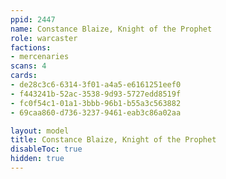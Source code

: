 ```yaml
---
ppid: 2447
name: Constance Blaize, Knight of the Prophet
role: warcaster
factions:
- mercenaries
scans: 4
cards:
- de28c3c6-6314-3f01-a4a5-e6161251eef0
- f443241b-52ac-3538-9d93-5727edd8519f
- fc0f54c1-01a1-3bbb-96b1-b55a3c563882
- 69caa860-d736-3237-9461-eab3c86a02aa

layout: model
title: Constance Blaize, Knight of the Prophet
disableToc: true
hidden: true
---
```

